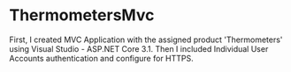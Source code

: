 # ThermometersMvc

First, I created MVC Application with the assigned product 'Thermometers' using Visual Studio - ASP.NET Core 3.1.
Then I included Individual User Accounts authentication and configure for HTTPS.
